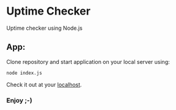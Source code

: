 # Uptime Checker

Uptime checker using Node.js

## App:

Clone repository and start application on your local server using:
```bash
node index.js
```

Check it out at your [localhost](http://localhost:3000).

### Enjoy ;-)
